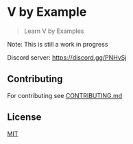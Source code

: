 # V by Example

> Learn V by Examples

Note: This is still a work in progress

Discord server: https://discord.gg/PNHvSj

## Contributing

For contributing see [CONTRIBUTING.md](CONTRIBUTING.md)

## License

[MIT](LICENSE)
